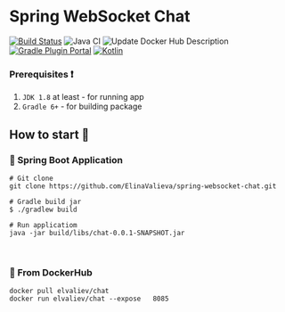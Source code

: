 # Spring WebSocket Chat
[![Build Status](https://travis-ci.com/ElinaValieva/spring-websocket-chat.svg?branch=master)](https://travis-ci.com/ElinaValieva/spring-websocket-chat)
![Java CI](https://github.com/ElinaValieva/spring-websocket-chat/workflows/Java%20CI/badge.svg?branch=master)
![Update Docker Hub Description](https://github.com/ElinaValieva/spring-websocket-chat/workflows/Update%20Docker%20Hub%20Description/badge.svg?branch=master)
[![Gradle Plugin Portal](https://img.shields.io/maven-metadata/v/https/plugins.gradle.org/m2/com/google/cloud/tools/jib/com.google.cloud.tools.jib.gradle.plugin/maven-metadata.xml.svg?colorB=007ec6&label=gradle)](https://plugins.gradle.org/plugin/com.google.cloud.tools.jib)
[![Kotlin](https://img.shields.io/badge/Kotlin-1.3.61-orange.svg) ](https://kotlinlang.org/)
 
### Prerequisites :heavy_exclamation_mark:
 1. `JDK 1.8` at least - for running app
 2. `Gradle 6+` - for building package
&nbsp;

## How to start :triangular_flag_on_post:
### :leaves: Spring Boot Application
```
# Git clone
git clone https://github.com/ElinaValieva/spring-websocket-chat.git

# Gradle build jar
$ ./gradlew build

# Run applicatiom
java -jar build/libs/chat-0.0.1-SNAPSHOT.jar
```
&nbsp;
### :whale: From DockerHub
```
docker pull elvaliev/chat
docker run elvaliev/chat --expose	8085
```
